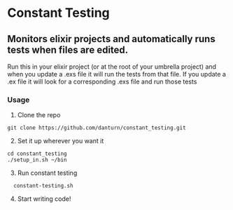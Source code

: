 # Constant Testing
## Monitors elixir projects and automatically runs tests when files are edited.

Run this in your elixir project (or at the root of your umbrella project) and when you update a .exs file it will run the tests from that file. If you update a .ex file it will look for a corresponding .exs file and run those tests

### Usage

1. Clone the repo
  ```shell
  git clone https://github.com/danturn/constant_testing.git
  ```
  
2. Set it up wherever you want it
  ```shell
  cd constant_testing
  ./setup_in.sh ~/bin
  ```

3. Run constant testing
  ```shell
    constant-testing.sh
  ```

4. Start writing code!
